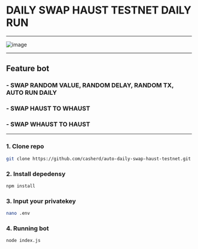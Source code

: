 # DAILY SWAP HAUST TESTNET DAILY RUN

---

![image](https://github.com/user-attachments/assets/c250252a-57e6-4719-9817-fe0140cf92dd)

---

## Feature bot
### - SWAP RANDOM VALUE, RANDOM DELAY, RANDOM TX, AUTO RUN DAILY
### - SWAP HAUST TO WHAUST
### - SWAP WHAUST TO HAUST

---

### 1. Clone repo
```bash
git clone https://github.com/casherd/auto-daily-swap-haust-testnet.git && cd auto-daily-swap-haust-testnet
```
### 2. Install depedensy
```bash
npm install
```
### 3. Input your privatekey
```bash
nano .env
```
### 4. Running bot
```bash
node index.js
```
